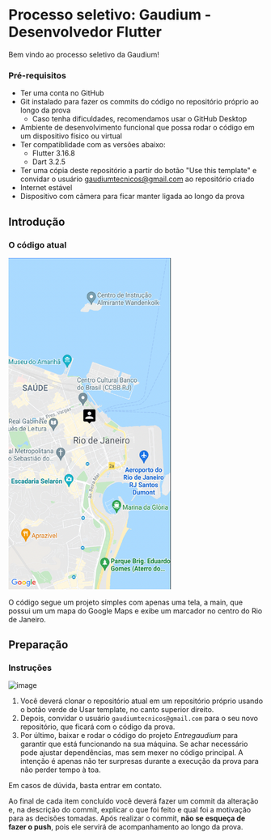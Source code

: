 # Processo seletivo: Gaudium - Desenvolvedor Flutter
Bem vindo ao processo seletivo da Gaudium!

### Pré-requisitos
- Ter uma conta no GitHub
- Git instalado para fazer os commits do código no repositório próprio  ao longo da prova
  - Caso tenha dificuldades, recomendamos usar o GitHub Desktop
- Ambiente de desenvolvimento funcional que possa rodar o código em um dispositivo físico ou virtual
- Ter compatiblidade com as versões abaixo:
  - Flutter 3.16.8
  - Dart 3.2.5
- Ter uma cópia deste repositório a partir do botão "Use this template" e convidar o usuário gaudiumtecnicos@gmail.com ao repositório criado
- Internet estável
- Dispositivo com câmera para ficar manter ligada ao longo da prova

## Introdução

### O código atual

<img width="321" alt="image" src="imgs/mapa.png">

O código segue um projeto simples com apenas uma tela, a main, que possui um um mapa do Google Maps e exibe um marcador no centro do Rio de Janeiro. 

## Preparação
### Instruções

<img width="273" alt="image" src="https://github.com/GaudiumTecnicos/ps-flutter-jan-24/assets/44851937/849db6ba-1e8b-4955-9f53-2d416e885a5d">

1. Você deverá clonar o repositório atual em um repositório próprio usando o botão verde de Usar template, no canto superior direito. 
2. Depois, convidar o usuário `gaudiumtecnicos@gmail.com` para o seu novo repositório, que ficará com o código da prova.
3. Por último, baixar e rodar o código do projeto _Entregaudium_ para garantir que está funcionando na sua máquina. Se achar necessário pode ajustar dependências, mas sem mexer no código principal. A intenção é apenas não ter surpresas durante a execução da prova para não perder tempo à toa.

Em casos de dúvida, basta entrar em contato.

Ao final de cada item concluído você deverá fazer um commit da alteração e, na descrição do commit, explicar o que foi feito e qual foi a motivação para as decisões tomadas. Após realizar o commit, **não se esqueça de fazer o push**, pois ele servirá de acompanhamento ao longo da prova.
